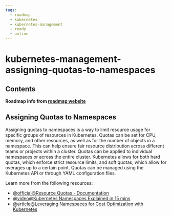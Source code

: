 ```yaml
---
tags:
  - roadmap
  - kubernetes
  - kubernetes-management
  - ready
  - online
---
```

# kubernetes-management-assigning-quotas-to-namespaces

## Contents

__Roadmap info from [roadmap website](https://roadmap.sh/kubernetes/resource-management/assigning-quotas-to-namespaces)__

## Assigning Quotas to Namespaces

Assigning quotas to namespaces is a way to limit resource usage for specific groups of resources in Kubernetes. Quotas can be set for CPU, memory, and other resources, as well as for the number of objects in a namespace. This can help ensure fair resource distribution across different teams or projects within a cluster. Quotas can be applied to individual namespaces or across the entire cluster. Kubernetes allows for both hard quotas, which enforce strict resource limits, and soft quotas, which allow for overages up to a certain point. Quotas can be managed using the Kubernetes API or through YAML configuration files.

Learn more from the following resources:

* [@official@Resource Quotas - Documentation](https://kubernetes.io/docs/concepts/policy/resource-quotas/)
* [@video@Kubernetes Namespaces Explained in 15 mins](https://www.youtube.com/watch?v=K3jNo4z5Jx8)
* [@article@Leveraging Namespaces for Cost Optimization with Kubernetes](https://thenewstack.io/leveraging-namespaces-for-cost-optimization-with-kubernetes/)
